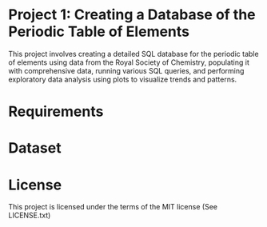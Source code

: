 
# Project 1: Creating a Database of the Periodic Table of Elements

This project involves creating a detailed SQL database for the periodic table of elements using data from the Royal Society of Chemistry, populating it with comprehensive data, running various SQL queries, and performing exploratory data analysis using plots to visualize trends and patterns.




# Requirements



# Dataset

# License

This project is licensed under the terms of the MIT license (See LICENSE.txt)
